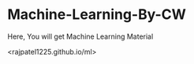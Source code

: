 # Machine-Learning-By-CW
Here, You will get Machine Learning Material

<rajpatel1225.github.io/ml>


